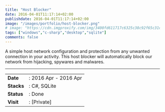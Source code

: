 ```yaml
---
title: "Host Blocker"
date: 2016-04-01T11:17:14+02:00
publishdate: 2016-04-01T11:17:14+02:00
image: "/images/portfolio/host-blocker.png"
# image: "https://cdn.imgproxify.com/img/3400fd611717c6325c38c92f65c31ceedcb94fa308c6df5f049fb4678d6cc17f19c3f954f5720a24ad094a6dddf24bb4137ef227691ead0c1bcff32603e105e5.png"
tags: ["windows","c-sharp","desktop","sqlite"]
comments: false
---
```


A simple host network configuration and protection from any unwanted connection in your activity. This host blocker will automatically block our network from hijacking, spywares and malwares.
<!--more-->
---

|||
|---|---|
|**Date**| : 2016 Apr - 2016 Apr
|**Stacks**| : C#, SQLite
|**Status**| : Done
|**Visit**| : [Private]

